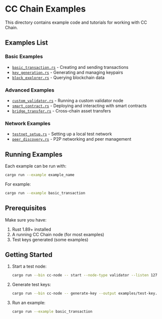 # CC Chain Examples

This directory contains example code and tutorials for working with CC Chain.

## Examples List

### Basic Examples

- [`basic_transaction.rs`](basic_transaction.rs) - Creating and sending transactions
- [`key_generation.rs`](key_generation.rs) - Generating and managing keypairs
- [`block_explorer.rs`](block_explorer.rs) - Querying blockchain data

### Advanced Examples

- [`custom_validator.rs`](custom_validator.rs) - Running a custom validator node
- [`smart_contract.rs`](smart_contract.rs) - Deploying and interacting with smart contracts
- [`bridge_transfer.rs`](bridge_transfer.rs) - Cross-chain asset transfers

### Network Examples

- [`testnet_setup.rs`](testnet_setup.rs) - Setting up a local test network
- [`peer_discovery.rs`](peer_discovery.rs) - P2P networking and peer management

## Running Examples

Each example can be run with:

```bash
cargo run --example example_name
```

For example:
```bash
cargo run --example basic_transaction
```

## Prerequisites

Make sure you have:
1. Rust 1.89+ installed
2. A running CC Chain node (for most examples)
3. Test keys generated (some examples)

## Getting Started

1. Start a test node:
   ```bash
   cargo run --bin cc-node -- start --node-type validator --listen 127.0.0.1:8000
   ```

2. Generate test keys:
   ```bash
   cargo run --bin cc-node -- generate-key --output examples/test-key.key
   ```

3. Run an example:
   ```bash
   cargo run --example basic_transaction
   ```